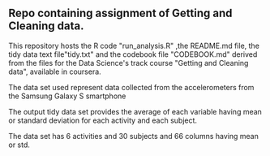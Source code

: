 ## Repo containing assignment of Getting and Cleaning data.

This repository hosts the R code "run_analysis.R" ,the README.md file, the tidy data text file"tidy.txt" and the codebook  file "CODEBOOK.md" derived from the files for the Data Science's track course "Getting and Cleaning data", available in coursera.

The data set used represent data collected from the accelerometers from the Samsung Galaxy S smartphone

The output tidy data set provides the average of each variable having mean or standard deviation for each activity and each subject.

The data set has 6 activities and 30 subjects and 66 columns having mean or std.  
